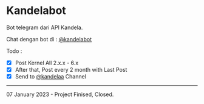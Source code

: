 # Kandelabot

Bot telegram dari API Kandela.

Chat dengan bot di : [@kandelabot](https://t.me/kandelabot)

Todo :
- [x] Post Kernel All 2.x.x - 6.x
- [x] After that, Post every 2 month with Last Post
- [x] Send to [@kandelaa](https://t.me/kandelaa) Channel

---

07 January 2023 - Project Finised, Closed.
